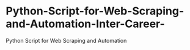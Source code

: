 # Python-Script-for-Web-Scraping-and-Automation-Inter-Career-
Python Script for Web  Scraping and Automation
